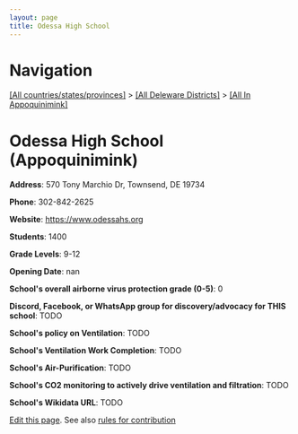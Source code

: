 ```yaml
---
layout: page
title: Odessa High School
---
```

# Navigation

[[All countries/states/provinces]](../../..) > [[All Deleware Districts]](../..) > [[All In Appoquinimink]](..)

# Odessa High School (Appoquinimink)

**Address**: 570 Tony Marchio Dr, Townsend, DE 19734

**Phone**: 302-842-2625

**Website**: <https://www.odessahs.org>

**Students**: 1400

**Grade Levels**: 9-12

**Opening Date**: nan

**School's overall airborne virus protection grade (0-5)**: 0

**Discord, Facebook, or WhatsApp group for discovery/advocacy for THIS school**: TODO

**School's policy on Ventilation**: TODO

**School's Ventilation Work Completion**: TODO

**School's Air-Purification**: TODO

**School's CO2 monitoring to actively drive ventilation and filtration**: TODO

**School's Wikidata URL**: TODO


[Edit this page](https://github.com/ventilate-schools/DE/edit/main/./Appoquinimink/Odessa_High_School.md). See also [rules for contribution](../../../contribution-rules/)